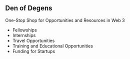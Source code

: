 ## Den of Degens
One-Stop Shop for Opportunities and Resources in Web 3
- Fellowships
- Internships
- Travel Opportunities
- Training and Educational Opportunities
- Funding for Startups
